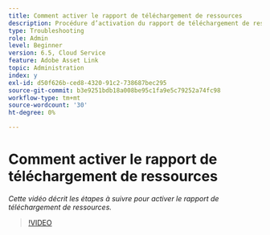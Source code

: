 ```yaml
---
title: Comment activer le rapport de téléchargement de ressources
description: Procédure d’activation du rapport de téléchargement de ressources
type: Troubleshooting
role: Admin
level: Beginner
version: 6.5, Cloud Service
feature: Adobe Asset Link
topic: Administration
index: y
exl-id: d50f626b-ced8-4320-91c2-738687bec295
source-git-commit: b3e9251bdb18a008be95c1fa9e5c79252a74fc98
workflow-type: tm+mt
source-wordcount: '30'
ht-degree: 0%

---
```


# Comment activer le rapport de téléchargement de ressources

*Cette vidéo décrit les étapes à suivre pour activer le rapport de téléchargement de ressources.*

>[!VIDEO](https://video.tv.adobe.com/v/335463?quality=12&learn=on)
